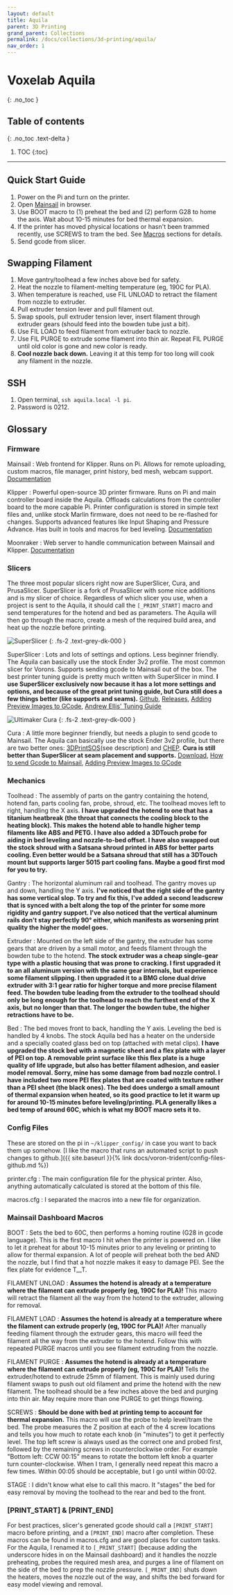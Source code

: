 ```yaml
---
layout: default
title: Aquila
parent: 3D Printing
grand_parent: Collections
permalink: /docs/collections/3d-printing/aquila/
nav_order: 1
---
```


# Voxelab Aquila
{: .no_toc }

## Table of contents
{: .no_toc .text-delta }

1. TOC
{:toc}

---

## Quick Start Guide

1. Power on the Pi and turn on the printer.
1. Open [Mainsail](https://aquila.local) in browser.
1. Use BOOT macro to (1) preheat the bed and (2) perform G28 to home the axis. Wait about 10-15 minutes for bed thermal expansion.
1. If the printer has moved physical locations or hasn't been trammed recently, use SCREWS to tram the bed. See [Macros](#macros) sections for details.
1. Send gcode from slicer.

## Swapping Filament

1. Move gantry/toolhead a few inches above bed for safety.
1. Heat the nozzle to filament-melting temperature (eg, 190C for PLA).
1. When temperature is reached, use FIL UNLOAD to retract the filament from nozzle to extruder.
1. Pull extruder tension lever and pull filament out.
1. Swap spools, pull extruder tension lever, insert filament through extruder gears (should feed into the bowden tube just a bit).
1. Use FIL LOAD to feed filament from extruder back to nozzle.
1. Use FIL PURGE to extrude some filament into thin air. Repeat FIL PURGE until old color is gone and new color is ready.
1. **Cool nozzle back down.** Leaving it at this temp for too long will cook any filament in the nozzle.

## SSH

1. Open terminal, `ssh aquila.local -l pi`.
2. Password is 0212.

## Glossary

### Firmware

Mainsail
: Web frontend for Klipper. Runs on Pi. Allows for remote uploading, custom macros, file manager, print history, bed mesh, webcam support. [Documentation](https://docs.mainsail.xyz/)

Klipper
: Powerful open-source 3D printer firmware. Runs on Pi and main controller board inside the Aquila. Offloads calculations from the controller board to the more capable Pi. Printer configuration is stored in simple text files and, unlike stock Marlin firmware, does not need to be re-flashed for changes. Supports advanced features like Input Shaping and Pressure Advance. Has built in tools and macros for bed leveling. [Documentation](https://www.klipper3d.org/)

Moonraker
: Web server to handle communication between Mainsail and Klipper. [Documentation](https://moonraker.readthedocs.io)

### Slicers

The three most popular slicers right now are SuperSlicer, Cura, and PrusaSlicer. SuperSlicer is a fork of PrusaSlicer with some nice additions and is my slicer of choice. Regardless of which slicer you use, when a project is sent to the Aquila, it should call the `[_PRINT_START]` macro and send temperatures for the hotend and bed as parameters. The Aquila will then go through the macro, create a mesh of the required build area, and heat up the nozzle before printing.

![SuperSlicer](../../../../assets/images/slicer-superslicer.png)
{: .fs-2 .text-grey-dk-000 }

SuperSlicer
: Lots and lots of settings and options. Less beginner friendly. The Aquila can basically use the stock Ender 3v2 profile. The most common slicer for Vorons. Supports sending gcode to Mainsail out of the box. The best printer tuning guide is pretty much written with SuperSlicer in mind. **I use SuperSlicer exclusively now because it has a lot more settings and options, and because of the great print tuning guide, but Cura still does a few things better (like supports and seams).** [Github](https://github.com/supermerill/SuperSlicer), [Releases](https://github.com/supermerill/SuperSlicer/releases), [Adding Preview Images to GCode](https://docs.mainsail.xyz/features/thumbnails), [Andrew Ellis' Tuning Guide](https://github.com/AndrewEllis93/Print-Tuning-Guide)

![Ultimaker Cura](../../../../assets/images/slicer-cura.png)
{: .fs-2 .text-grey-dk-000 }

Cura
: A little more beginner friendly, but needs a plugin to send gcode to Mainsail. The Aquila can basically use the stock Ender 3v2 profile, but there are two better ones: [3DPrintSOS](https://www.youtube.com/watch?v=is89LsOwa-4)(see description) and [CHEP](https://www.chepclub.com/cura-profiles.html). **Cura is still better than SuperSlicer at seam placement and supports.** [Download](https://ultimaker.com/software/ultimaker-cura), [How to send Gcode to Mainsail](https://docs.mainsail.xyz/quicktips/slicer-upload#cura-with-octoprint-connect), [Adding Preview Images to GCode](https://docs.mainsail.xyz/features/thumbnails)

### Mechanics

Toolhead
: The assembly of parts on the gantry containing the hotend, hotend fan, parts cooling fan, probe, shroud, etc. The toolhead moves left to right, handling the X axis. **I have upgraded the hotend to one that has a titanium heatbreak (the throat that connects the cooling block to the heating block). This makes the hotend able to handle higher temp filaments like ABS and PETG. I have also added a 3DTouch probe for aiding in bed leveling and nozzle-to-bed offset. I have also swapped out the stock shroud with a Satsana shroud printed in ABS for better parts cooling. Even better would be a Satsana shroud that still has a 3DTouch mount but supports larger 5015 part cooling fans. Maybe a good first mod for you to try.**

Gantry
: The horizontal aluminum rail and toolhead. The gantry moves up and down, handling the Y axis. **I've noticed that the right side of the gantry has some vertical slop. To try and fix this, I've added a second leadscrew that is synced with a belt along the top of the printer for some more rigidity and gantry support. I've also noticed that the vertical aluminum rails don't stay perfectly 90° either, which manifests as worsening print quality the higher the model goes.**

Extruder
: Mounted on the left side of the gantry, the extruder has some gears that are driven by a small motor, and feeds filament through the bowden tube to the hotend. **The stock extruder was a cheap single-gear type with a plastic housing that was prone to cracking. I first upgraded it to an all aluminum version with the same gear internals, but experience some filament slipping. I then upgraded it to a BMG clone dual drive extruder with 3:1 gear ratio for higher torque and more precise filament feed. The bowden tube leading from the extruder to the toolhead should only be long enough for the toolhead to reach the furthest end of the X axis, but no longer than that. The longer the bowden tube, the higher retractions have to be.**

Bed
: The bed moves front to back, handling the Y axis. Leveling the bed is handled by 4 knobs. The stock Aquila bed has a heater on the underside and a specially coated glass bed on top (attached with metal clips). **I have upgraded the stock bed with a magnetic sheet and a flex plate with a layer of PEI on top. A removable print surface like this flex plate is a huge quality of life upgrade, but also has better filament adhesion, and easier model removal. Sorry, mine has some damage from bad nozzle control. I have included two more PEI flex plates that are coated with texture rather than a PEI sheet (the black ones). The bed does undergo a small amount of thermal expansion when heated, so its good practice to let it warm up for around 10-15 minutes before leveling/printing. PLA generally likes a bed temp of around 60C, which is what my BOOT macro sets it to.**

### Config Files

These are stored on the pi in `~/klipper_config/` in case you want to back them up somehow. [I like the macro that runs an automated script to push changes to github.]({{ site.baseurl }}{% link docs/voron-trident/config-files-github.md %})

printer.cfg
: The main configuration file for the physical printer. Also, anything automatically calculated is stored at the bottom of this file.

macros.cfg
: I separated the macros into a new file for organization.

### Mainsail Dashboard Macros

BOOT
: Sets the bed to 60C, then performs a homing routine (G28 in gcode language). This is the first macro I hit when the printer is powered on. I like to let it preheat for about 10-15 minutes prior to any leveling or printing to allow for thermal expansion. A lot of people will preheat both the bed AND the nozzle, but I find that a hot nozzle makes it easy to damage PEI. See the flex plate for evidence T__T.

FILAMENT UNLOAD
: **Assumes the hotend is already at a temperature where the filament can extrude properly (eg, 190C for PLA)!** This macro will retract the filament all the way from the hotend to the extruder, allowing for removal.

FILAMENT LOAD
: **Assumes the hotend is already at a temperature where the filament can extrude properly (eg, 190C for PLA)!** After manually feeding filament through the extruder gears, this macro will feed the filament all the way from the extruder to the hotend. Follow this with repeated PURGE macros until you see filament extruding from the nozzle.

FILAMENT PURGE
: **Assumes the hotend is already at a temperature where the filament can extrude properly (eg, 190C for PLA)!** Tells the extruder/hotend to extrude 25mm of filament. This is mainly used during filament swaps to push out old filament and prime the hotend with the new filament. The toolhead should be a few inches above the bed and purging into thin air. May require more than one PURGE to get things flowing.

SCREWS
: **Should be done with bed at printing temp to account for thermal expansion.** This macro will use the probe to help level/tram the bed. The probe measures the Z position at each of the 4 screw locations and tells you how much to rotate each knob (in "minutes") to get it perfectly level. The top left screw is always used as the correct one and probed first, followed by the remaining screws in counterclockwise order. For example "Bottom left: CCW 00:15" means to rotate the bottom left knob a quarter turn counter-clockwise. When I tram, I generally need repeat this macro a few times. Within 00:05 should be acceptable, but I go until within 00:02.

STAGE
: I didn't know what else to call this macro. It "stages" the bed for easy removal by moving the toolhead to the rear and bed to the front.

### [PRINT_START] & [PRINT_END]

For best practices, slicer's generated gcode should call a `[PRINT_START]` macro before printing, and a `[PRINT_END]` macro after completion. These macros can be found in macros.cfg and are good places for custom tasks. For the Aquila, I renamed it to `[_PRINT_START]` (because adding the underscore hides in on the Mainsail dashboard) and it handles the nozzle preheating, probes the required mesh area, and purges a line of filament on the side of the bed to prep the nozzle pressure. `[_PRINT_END]` shuts down the heaters, moves the nozzle out of the way, and shifts the bed forward for easy model viewing and removal.
